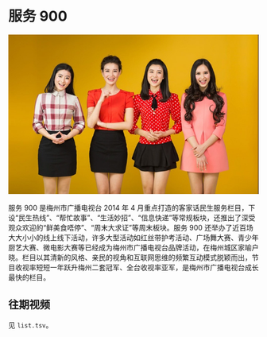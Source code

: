 # 服务 900

![](banner.jpg)

服务 900 是梅州市广播电视台 2014 年 4 月重点打造的客家话民生服务栏目，下设“民生热线”、“帮忙故事”、“生活妙招”、“信息快递”等常规板块，还推出了深受观众欢迎的“鲜美食唔停”、“周末大求证”等周末板块。服务 900 还举办了近百场大大小小的线上线下活动，许多大型活动如红丝带护考活动、广场舞大赛、青少年厨艺大赛、微电影大赛等已经成为梅州市广播电视台品牌活动，在梅州城区家喻户晓。栏目以其清新的风格、亲民的视角和互联网思维的频繁互动模式脱颖而出，节目收视率短短一年跃升梅州二套冠军、全台收视率亚军，是梅州市广播电视台成长最快的栏目。

## 往期视频

见 `list.tsv`。
